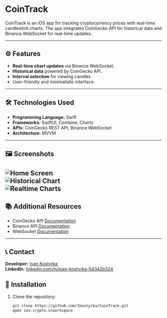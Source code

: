 # CoinTrack

CoinTrack is an iOS app for tracking cryptocurrency prices with real-time candlestick charts. The app integrates CoinGecko API for historical data and Binance WebSocket for real-time updates.

---

## ⚙️ Features

- **Real-time chart updates** via Binance WebSocket.
- **Historical data** powered by CoinGecko API.
- **Interval selection** for viewing candles
- User-friendly and minimalistic interface.

---

## 🛠️ Technologies Used

- **Programming Language:** Swift
- **Frameworks:** SwiftUI, Combine, Charts
- **APIs:** CoinGecko REST API, Binance WebSocket
- **Architecture:** MVVM

---

## 🖼️ Screenshots

![Home Screen](screenshots/coin-track:home.png)  
![Historical Chart](screenshots/coin-track:chart.png)  
![Realtime Charts](screenshots/coin-track:candle.png)
---

## 📚 Additional Resources

- CoinGecko API [Documentation](https://www.coingecko.com/en/api/documentation)
- Binance API [Documentation](https://binance-docs.github.io/apidocs/spot/en/)
- WebSocket [Documentation](https://developer.apple.com/documentation/foundation/urlsessionwebsockettask)

---

## 📞 Contact

**Developer:** [Ivan Kostyrka](mailto:ivan.kostyrka.work@gmail.com)  
**LinkedIn:** [linkedin.com/in/ivan-kostyrka-54342b324](https://www.linkedin.com/in/ivan-kostyrka-54342b324/)  

## 🚀 Installation

1. Clone the repository:
   ```bash
   git clone https://github.com/1kostyrka/CoinTrack.git
   open ios-crypto.xcworkspace
